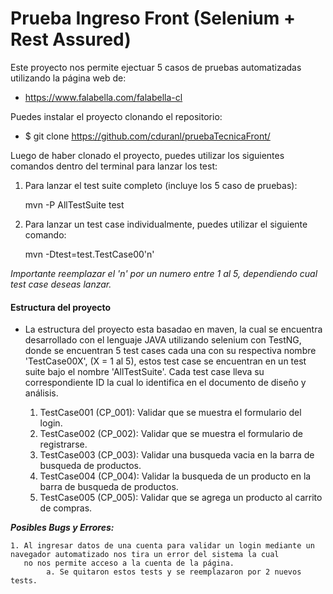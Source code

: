 # Prueba Ingreso Front (Selenium + Rest Assured)

Este proyecto nos permite ejectuar 5 casos de pruebas automatizadas utilizando la página web de:

- https://www.falabella.com/falabella-cl

Puedes instalar el proyecto clonando el repositorio:

- $ git clone https://github.com/cduranl/pruebaTecnicaFront/


Luego de haber clonado el proyecto, puedes utilizar los siguientes comandos dentro del terminal
para lanzar los test:

1. Para lanzar el test suite completo (incluye los 5 caso de pruebas):

    mvn -P AllTestSuite test
  
2. Para lanzar un test case individualmente, puedes utilizar el siguiente comando:

    mvn -Dtest=test.TestCase00'n'
  
  *Importante reemplazar el 'n' por un numero entre 1 al 5, dependiendo cual test case deseas lanzar.*
  
  
 #### Estructura del proyecto

- La estructura del proyecto esta basadao en maven, la cual se encuentra desarrollado con el lenguaje JAVA utilizando selenium 
con TestNG, donde se encuentran 5 test cases cada una con su respectiva nombre 'TestCase00X', (X = 1 al 5), estos test case se 
encuentran en un test suite bajo el nombre 'AllTestSuite'. Cada test case lleva su correspondiente ID la cual lo identifica en 
el documento de diseño y análisis.

    1. TestCase001 (CP_001): Validar que se muestra el formulario del login.
    2. TestCase002 (CP_002): Validar que se muestra el formulario de registrarse.
    3. TestCase003 (CP_003): Validar una busqueda vacia en la barra de busqueda de productos.
    4. TestCase004 (CP_004): Validar la busqueda de un producto en la barra de busqueda de productos.
    5. TestCase005 (CP_005): Validar que se agrega un producto al carrito de compras.
    
 **_Posibles Bugs y Errores:_**
 
    1. Al ingresar datos de una cuenta para validar un login mediante un navegador automatizado nos tira un error del sistema la cual
       no nos permite acceso a la cuenta de la página.
            a. Se quitaron estos tests y se reemplazaron por 2 nuevos tests.
